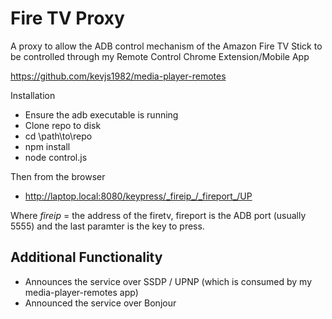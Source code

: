 # Fire TV Proxy
A proxy to allow the ADB control mechanism of the Amazon Fire TV Stick to be controlled through my Remote Control Chrome Extension/Mobile App

https://github.com/kevjs1982/media-player-remotes

Installation
- Ensure the adb executable is running
- Clone repo to disk
- cd \path\to\repo
- npm install
- node control.js

Then from the browser
- http://laptop.local:8080/keypress/_fireip_/_fireport_/UP

Where _fireip_ = the address of the firetv, fireport is the ADB port (usually 5555) and the last paramter is the key to press.

## Additional Functionality
- Announces the service over SSDP / UPNP (which is consumed by my media-player-remotes app)
- Announced the service over Bonjour